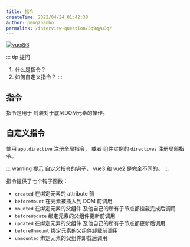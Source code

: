 ```yaml
---
title: 指令
createTime: 2022/04/24 01:42:38
author: pengzhanbo
permalink: /interview-question/5q9qyu3q/
---
```


[![vue@3](https://img.shields.io/badge/vue-%403-brightgreen)](https://staging-cn.vuejs.org/)


::: tip 提问
1. 什么是指令？
2. 如何自定义指令？
:::

## 指令

指令是用于 封装对于底层DOM元素的操作。

## 自定义指令

使用 `app.directive` 注册全局指令， 或者 组件实例的 `directives` 注册局部指令。

::: warning 提示
自定义指令的钩子， vue3 和 vue2 是完全不同的。
:::

指令提供了七个钩子函数：

- `created` 在绑定元素的 attribute 前
- `beforeMount` 在元素被插入到 DOM 前调用
- `mounted` 在绑定元素的父组件 及他自己的所有子节点都挂载完成后调用
- `beforeUpdate` 绑定元素的父组件更新前调用
- `updated` 在绑定元素的父组件 及他自己的所有子节点都更新后调用
- `beforeUnmount` 绑定元素的父组件卸载前调用
- `unmounted` 绑定元素的父组件卸载后调用
